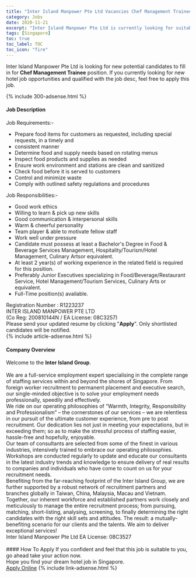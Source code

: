 ```yaml
---
title: "Inter Island Manpower Pte Ltd Vacancies Chef Management Trainee" 
category: Jobs 
date: 2020-11-21 
excerpt: "Inter Island Manpower Pte Ltd is currently looking for suitable person to fill in the Chef Management Trainee which positioned at Singapore" 
tags: [Singapore] 
toc: true 
toc_label: TOC 
toc_icon: "fire" 
--- 
```


<p>Inter Island Manpower Pte Ltd is looking for new potential candidates to fill in for <b>Chef Management Trainee</b> position. If you currently looking for new hotel job opportunities and qualified with the job desc, feel free to apply this job.
</p>{% include 300-adsense.html %} 
<div><div><div><h4>Job Description</h4></div></div><div><div><span><div><div>Job Requirements:-</div><ul><li>Prepare food items for customers as requested, including special requests, in a timely and</li><li>consistent manner</li><li>Determine food and supply needs based on rotating menus</li><li>Inspect food products and supplies as needed</li><li>Ensure work environment and stations are clean and sanitized</li><li>Check food before it is served to customers</li><li>Control and minimize waste</li><li>Comply with outlined safety regulations and procedures</li></ul><div>Job Responsibilities:-</div><ul><li>Good work ethics</li><li>Willing to learn &amp; pick up new skills</li><li>Good communication &amp; interpersonal skills</li><li>Warm &amp; cheerful personality</li><li>Team player &amp; able to motivate fellow staff</li><li>Work well under pressure</li><li>Candidate must possess at least a Bachelor's Degree in Food &amp; Beverage Services Management, Hospitality/Tourism/Hotel Management, Culinary Artsor equivalent.</li><li>At least 2 year(s) of working experience in the related field is required for this position.</li><li>Preferably Junior Executives specializing in Food/Beverage/Restaurant Service, Hotel Management/Tourism Services, Culinary Arts or equivalent.</li><li>Full-Time position(s) available.</li></ul><div>Registration Number : R1223237<br>INTER ISLAND MANPOWER PTE LTD<br>(Co Reg: 200810144N / EA License: 08C3257)<br>Please send your updated resume by clicking "<strong>Apply</strong>". Only shortlisted candidates will be notified.</div></div></span></div></div></div> 
{% include article-adsense.html %} 
<div><div><div><h4>Company Overview</h4></div></div><div><div><span><div><div>Welcome to the <strong>Inter Island Group</strong>.</div><div><br>We are a full-service employment expert specialising in the complete range of staffing services within and beyond the shores of Singapore. From foreign worker recruitment to permanent placement and executive search, our single-minded objective is to solve your employment needs professionally, speedily and effectively.</div><div>We ride on our operating philosophies of &#8220;Warmth, Integrity, Responsibility and Professionalism&#8221; &#8211; the cornerstones of our services &#8211; we are relentless in our pursuit of the ultimate customer experience, from pre to post recruitment. Our dedication lies not just in meeting your expectations, but in exceeding them; so as to make the stressful process of staffing easier, hassle-free and hopefully, enjoyable.</div><div>Our team of consultants are selected from some of the finest in various industries, intensively trained to embrace our operating philosophies. Workshops are conducted regularly to update and educate our consultants in the latest industry trends and knowledge to ensure delivery of real results to companies and individuals who have come to count on us for your recruitment needs.</div><div>Benefiting from the far-reaching footprint of the Inter Island Group, we are further supported by a robust network of recruitment partners and branches globally in Taiwan, China, Malaysia, Macau and Vietnam.</div><div>Together, our inherent workforce and established partners work closely and meticulously to manage the entire recruitment process; from pursuing, matching, short-listing, analysing, screening, to finally determining the right candidates with the right skill sets and attitudes. The result: a mutually-benefiting scenario for our clients and the talents. We aim to deliver exceptional services!</div><div>Inter Island Manpower Pte Ltd EA License: 08C3527<br>&#160;</div></div></span></div></div></div> 
#### How To Apply 
If you confident and feel that this job is suitable to you, go ahead take your action now. <br/> 
Hope you find your dream hotel job in Singapore. <br/> 
<a href="https://www.jobstreet.com.my/en/job/chef-management-trainee-8210940/origin/sg?jobId=jobstreet-sg-job-8210940&sectionRank=11&token=0~8ba97bb8-9c04-4470-885f-a5f9cdde3f6e&fr=SRP%20View%20In%20New%20Ta" class="btn btn--info" target="_blank" rel="nofollow noopenner">Apply Online</a> 
{% include link-adsense.html %} 